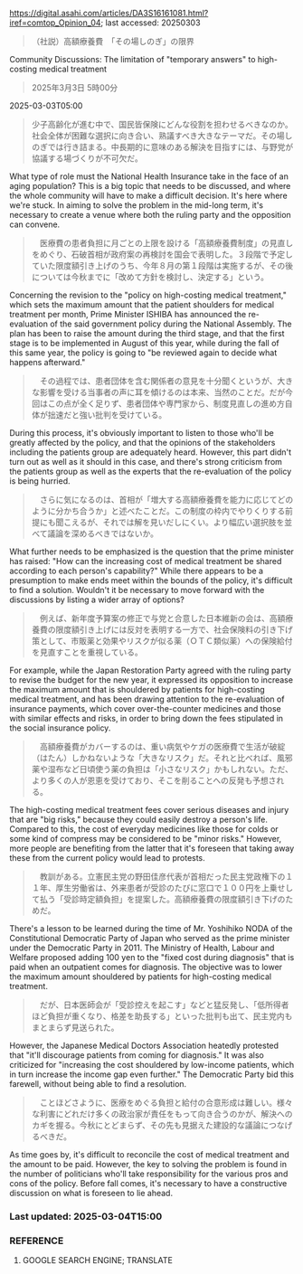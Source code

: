 https://digital.asahi.com/articles/DA3S16161081.html?iref=comtop_Opinion_04; last accessed: 20250303

> （社説）高額療養費　「その場しのぎ」の限界

Community Discussions: The limitation of "temporary answers" to high-costing medical treatment

> 2025年3月3日 5時00分

2025-03-03T05:00

> 少子高齢化が進む中で、国民皆保険にどんな役割を担わせるべきなのか。社会全体が困難な選択に向き合い、熟議すべき大きなテーマだ。その場しのぎでは行き詰まる。中長期的に意味のある解決を目指すには、与野党が協議する場づくりが不可欠だ。

What type of role must the National Health Insurance take in the face of an aging population? This is a big topic that needs to be discussed, and where the whole community will have to make a difficult decision. It's here where we're stuck. In aiming to solve the problem in the mid-long term, it's necessary to create a venue where both the ruling party and the opposition can convene.

> 　医療費の患者負担に月ごとの上限を設ける「高額療養費制度」の見直しをめぐり、石破首相が政府案の再検討を国会で表明した。３段階で予定していた限度額引き上げのうち、今年８月の第１段階は実施するが、その後については今秋までに「改めて方針を検討し、決定する」という。

Concerning the revision to the "policy on high-costing medical treatment," which sets the maximum amount that the patient shoulders for medical treatment per month, Prime Minister ISHIBA has announced the re-evaluation of the said government policy during the National Assembly. The plan has been to raise the amount during the third stage, and that the first stage is to be implemented in August of this year, while during the fall of this same year, the policy is going to "be reviewed again to decide what happens afterward."

> 　その過程では、患者団体を含む関係者の意見を十分聞くというが、大きな影響を受ける当事者の声に耳を傾けるのは本来、当然のことだ。だが今回はこの点が全く足りず、患者団体や専門家から、制度見直しの進め方自体が拙速だと強い批判を受けている。

During this process, it's obviously important to listen to those who'll be greatly affected by the policy, and that the opinions of the stakeholders including the patients group are adequately heard. However, this part didn't turn out as well as it should in this case, and there's strong criticism from the patients group as well as the experts that the re-evaluation of the policy is being hurried.

> 　さらに気になるのは、首相が「増大する高額療養費を能力に応じてどのように分かち合うか」と述べたことだ。この制度の枠内でやりくりする前提にも聞こえるが、それでは解を見いだしにくい。より幅広い選択肢を並べて議論を深めるべきではないか。

What further needs to be emphasized is the question that the prime minister has raised: "How can the increasing cost of medical treatment be shared according to each person's capability?" While there appears to be a presumption to make ends meet within the bounds of the policy, it's difficult to find a solution. Wouldn't it be necessary to move forward with the discussions by listing a wider array of options?

> 　例えば、新年度予算案の修正で与党と合意した日本維新の会は、高額療養費の限度額引き上げには反対を表明する一方で、社会保険料の引き下げ策として、市販薬と効果やリスクが似る薬（ＯＴＣ類似薬）への保険給付を見直すことを重視している。

For example, while the Japan Restoration Party agreed with the ruling party to revise the budget for the new year, it expressed its opposition to increase the maximum amount that is shouldered by patients for high-costing medical treatment, and has been drawing attention to the re-evaluation of insurance payments, which cover over-the-counter medicines and those with similar effects and risks, in order to bring down the fees stipulated in the social insurance policy.

> 　高額療養費がカバーするのは、重い病気やケガの医療費で生活が破綻（はたん）しかねないような「大きなリスク」だ。それと比べれば、風邪薬や湿布など日頃使う薬の負担は「小さなリスク」かもしれない。ただ、より多くの人が恩恵を受けており、そこを削ることへの反発も予想される。

The high-costing medical treatment fees cover serious diseases and injury that are "big risks," because they could easily destroy a person's life. Compared to this, the cost of everyday medicines like those for colds or some kind of compress may be considered to be "minor risks." However, more people are benefiting from the latter that it's foreseen that taking away these from the current policy would lead to protests.

> 　教訓がある。立憲民主党の野田佳彦代表が首相だった民主党政権下の１１年、厚生労働省は、外来患者が受診のたびに窓口で１００円を上乗せして払う「受診時定額負担」を提案した。高額療養費の限度額引き下げのためだ。

There's a lesson to be learned during the time of Mr. Yoshihiko NODA of the Constitutional Democratic Party of Japan who served as the prime minister under the Democratic Party in 2011. The Ministry of Health, Labour and Welfare proposed adding 100 yen to the "fixed cost during diagnosis" that is paid when an outpatient comes for diagnosis. The objective was to lower the maximum amount shouldered by patients for high-costing medical treatment. 

> 　だが、日本医師会が「受診控えを起こす」などと猛反発し、「低所得者ほど負担が重くなり、格差を助長する」といった批判も出て、民主党内もまとまらず見送られた。

However, the Japanese Medical Doctors Association heatedly protested that "it'll discourage patients from coming for diagnosis." It was also criticized for "increasing the cost shouldered by low-income patients, which in turn increase the income gap even further." The Democratic Party bid this farewell, without being able to find a resolution.

> 　ことほどさように、医療をめぐる負担と給付の合意形成は難しい。様々な利害にどれだけ多くの政治家が責任をもって向き合うのかが、解決へのカギを握る。今秋にとどまらず、その先も見据えた建設的な議論につなげるべきだ。

As time goes by, it's difficult to reconcile the cost of medical treatment and the amount to be paid. However, the key to solving the problem is found in the number of politicians who'll take responsibility for the various pros and cons of the policy. Before fall comes, it's necessary to have a constructive discussion on what is foreseen to lie ahead.

### Last updated: 2025-03-04T15:00

### REFERENCE

1) GOOGLE SEARCH ENGINE; TRANSLATE
